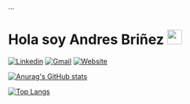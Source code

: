 ...

<!---
andres-brinez/andres-brinez is a ✨ special ✨ repository because its `README.md` (this file) appears on your GitHub profile.
You can click the Preview link to take a look at your chan
--->
# Hola  soy Andres Briñez  <img src="https://raw.githubusercontent.com/iampavangandhi/iampavangandhi/master/gifs/Hi.gif" width="30px"></h2>
[![Linkedin](https://img.shields.io/badge/-LinkedIn-blue?style=flat&logo=Linkedin&logoColor=white)](https://www.linkedin.com/in/andres-bri%C3%B1ez/)
[![Gmail](https://img.shields.io/badge/-Gmail-c14438?style=flat&logo=Gmail&logoColor=white)](mailto:brinezlopez08@gmail.com)
<a href="https://andres-brinez.github.io/proyecto-portafolio/" target='_blank'><img alt="Website" src="https://img.shields.io/badge/Website-www.adityavsingh.com-blue?style=flat-square&logo=google-chrome"></a>




[![Anurag's GitHub stats](https://github-readme-stats.vercel.app/api?username=andres-brinez&theme=dark&show_icons=true)](https://github.com/anuraghazra/github-readme-stats)

[![Top Langs](https://github-readme-stats.vercel.app/api/top-langs/?username=andres-brinez)](https://github.com/anuraghazra/github-readme-stats)





